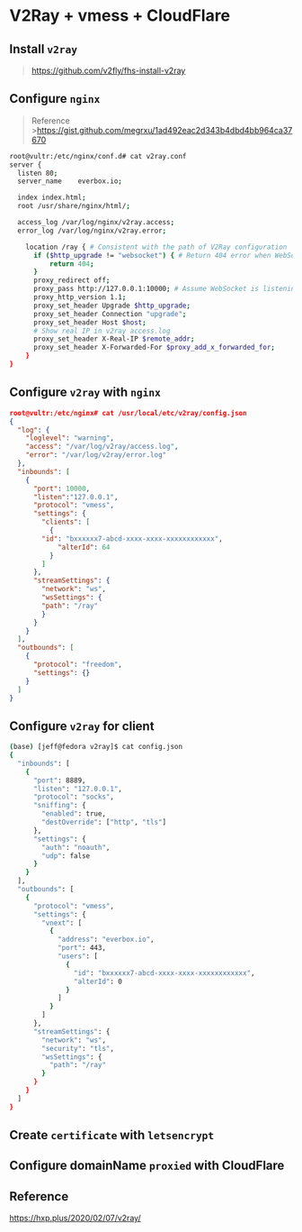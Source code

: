# V2Ray + vmess + CloudFlare

## Install `v2ray`

> https://github.com/v2fly/fhs-install-v2ray

## Configure `nginx`

> Reference >https://gist.github.com/megrxu/1ad492eac2d343b4dbd4bb964ca37670

```sh
root@vultr:/etc/nginx/conf.d# cat v2ray.conf 
server {
  listen 80;
  server_name    everbox.io;

  index index.html;
  root /usr/share/nginx/html/;

  access_log /var/log/nginx/v2ray.access;
  error_log /var/log/nginx/v2ray.error;

    location /ray { # Consistent with the path of V2Ray configuration
      if ($http_upgrade != "websocket") { # Return 404 error when WebSocket upgrading negotiate failed
          return 404;
      }
      proxy_redirect off;
      proxy_pass http://127.0.0.1:10000; # Assume WebSocket is listening at localhost on port of 10000
      proxy_http_version 1.1;
      proxy_set_header Upgrade $http_upgrade;
      proxy_set_header Connection "upgrade";
      proxy_set_header Host $host;
      # Show real IP in v2ray access.log
      proxy_set_header X-Real-IP $remote_addr;
      proxy_set_header X-Forwarded-For $proxy_add_x_forwarded_for;
    }
}
```

## Configure `v2ray` with `nginx`

```json
root@vultr:/etc/nginx# cat /usr/local/etc/v2ray/config.json 
{
  "log": {
    "loglevel": "warning",
    "access": "/var/log/v2ray/access.log",
    "error": "/var/log/v2ray/error.log"
  },
  "inbounds": [
    {
      "port": 10000,
      "listen":"127.0.0.1",
      "protocol": "vmess",
      "settings": {
        "clients": [
          {
	    "id": "bxxxxxx7-abcd-xxxx-xxxx-xxxxxxxxxxxx",
            "alterId": 64
          }
        ]
      },
      "streamSettings": {
        "network": "ws",
        "wsSettings": {
        "path": "/ray"
        }
      }
    }
  ],
  "outbounds": [
    {
      "protocol": "freedom",
      "settings": {}
    }
  ]
}
```

## Configure `v2ray` for client

```sh
(base) [jeff@fedora v2ray]$ cat config.json 
{
  "inbounds": [
    {
      "port": 8889,
      "listen": "127.0.0.1",
      "protocol": "socks",
      "sniffing": {
        "enabled": true,
        "destOverride": ["http", "tls"]
      },
      "settings": {
        "auth": "noauth",
        "udp": false
      }
    }
  ],
  "outbounds": [
    {
      "protocol": "vmess",
      "settings": {
        "vnext": [
          {
            "address": "everbox.io",
            "port": 443,
            "users": [
              {
                "id": "bxxxxxx7-abcd-xxxx-xxxx-xxxxxxxxxxxx",
                "alterId": 0
              }
            ]
          }
        ]
      },
      "streamSettings": {
        "network": "ws",
        "security": "tls",
        "wsSettings": {
          "path": "/ray"
        }
      }
    }
  ]
}
```

## Create `certificate` with `letsencrypt`

## Configure domainName `proxied` with CloudFlare

## Reference 

https://hxp.plus/2020/02/07/v2ray/